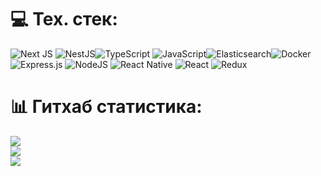 # 💻 Тех. стек:
![Next JS](https://img.shields.io/badge/Next-black?style=for-the-badge&logo=next.js&logoColor=white) ![NestJS](https://img.shields.io/badge/nestjs-%23E0234E.svg?style=for-the-badge&logo=nestjs&logoColor=white)![TypeScript](https://img.shields.io/badge/typescript-%23007ACC.svg?style=for-the-badge&logo=typescript&logoColor=white) ![JavaScript](https://img.shields.io/badge/javascript-%23323330.svg?style=for-the-badge&logo=javascript&logoColor=%23F7DF1E)![Elasticsearch](https://img.shields.io/badge/elasticsearch-%230377CC.svg?style=for-the-badge&logo=elasticsearch&logoColor=white)![Docker](https://img.shields.io/badge/docker-%230db7ed.svg?style=for-the-badge&logo=docker&logoColor=white) ![Express.js](https://img.shields.io/badge/express.js-%23404d59.svg?style=for-the-badge&logo=express&logoColor=%2361DAFB) ![NodeJS](https://img.shields.io/badge/node.js-6DA55F?style=for-the-badge&logo=node.js&logoColor=white)  ![React Native](https://img.shields.io/badge/react_native-%2320232a.svg?style=for-the-badge&logo=react&logoColor=%2361DAFB) ![React](https://img.shields.io/badge/react-%2320232a.svg?style=for-the-badge&logo=react&logoColor=%2361DAFB) ![Redux](https://img.shields.io/badge/redux-%23593d88.svg?style=for-the-badge&logo=redux&logoColor=white) 
# 📊 Гитхаб статистика:
![](https://github-readme-stats.vercel.app/api?username=WXZVRD&theme=dracula&hide_border=false&include_all_commits=true&count_private=true)<br/>
![](https://nirzak-streak-stats.vercel.app/?user=WXZVRD&theme=dracula&hide_border=false)<br/>
![](https://github-readme-stats.vercel.app/api/top-langs/?username=WXZVRD&theme=dracula&hide_border=false&include_all_commits=true&count_private=true&layout=compact)
